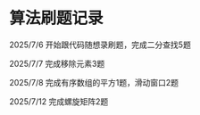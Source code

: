 # 算法刷题记录

2025/7/6
开始跟代码随想录刷题，完成二分查找5题


2025/7/7
完成移除元素3题

2025/7/8
完成有序数组的平方1题，滑动窗口2题

2025/7/12
完成螺旋矩阵2题
